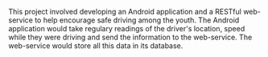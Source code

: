 This project involved developing an Android application and a RESTful web-service to help encourage safe driving among the youth. The Android application would take regulary readings of the driver's location, speed while they were driving and send the information to the web-service. The web-service would store all this data in its database.
